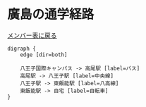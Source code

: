 # 廣島の通学経路

[メンバー表に戻る](member.md#メンバー表)

```graphviz
digraph {
    edge [dir=both]

    八王子国際キャンパス -> 高尾駅 [label=バス]
    高尾駅 -> 八王子駅 [label=中央線]
    八王子駅 -> 東飯能駅 [label=八高線]
    東飯能駅 -> 自宅 [label=自転車]
}
```
